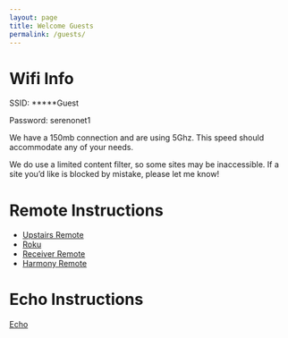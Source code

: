 ```yaml
---
layout: page
title: Welcome Guests
permalink: /guests/
---
```


# Wifi Info
SSID: *****Guest

Password: serenonet1

We have a 150mb connection and are using 5Ghz. This speed should accommodate any of your needs.

We do use a limited content filter, so some sites may be inaccessible. If a site you’d like is blocked by mistake, please let me know!

# Remote Instructions
* [Upstairs Remote](upstairsremote)
* [Roku](roku)
* [Receiver Remote](receiverremote)
* [Harmony Remote](harmonyremote)

# Echo Instructions
[Echo](echo)
